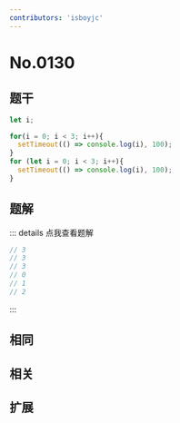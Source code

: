 ```yaml
---
contributors: 'isboyjc'
---
```


# No.0130


## 题干

```js
let i;

for(i = 0; i < 3; i++){
  setTimeout(() => console.log(i), 100);
}
for (let i = 0; i < 3; i++){
  setTimeout(() => console.log(i), 100);
}
```




## 题解

::: details 点我查看题解

```js
// 3
// 3
// 3
// 0
// 1
// 2
```

:::



## 相同


## 相关


## 扩展

